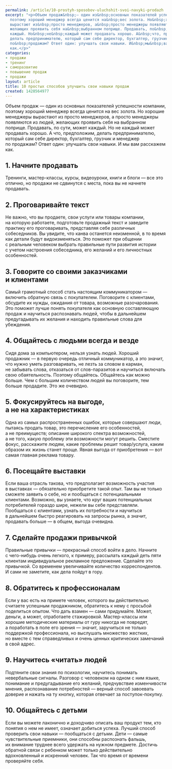 ```yaml
---
permalink: /article/10-prostyh-sposobov-uluchshit-svoi-navyki-prodazh
excerpt: "<p>Объем продаж&nbsp;— один из&nbsp;основных показателей успешности компании,
  поэтому хороший менеджер всегда ценится на&nbsp;вес золота. Но&nbsp;хорошие менеджеры
  вырастают из&nbsp;просто менеджеров, а&nbsp;просто менеджеры появляются из&nbsp;людей,
  желающих проявить себя на&nbsp;выбранном поприще. Продавать, по&nbsp;сути, может
  каждый. Но&nbsp;не&nbsp;каждый может продавать хорошо. А&nbsp;что, предположим,
  делать предпринимателю, который сам себе директор, бухгалтер, грузчик и&nbsp;менеджер
  по&nbsp;продажам? Ответ один: улучшать свои навыки. И&nbsp;мы&nbsp;вам расскажем
  как.</p>"
categories:
- продажи
- тренинг
- саморазвитие
- повышение продаж
- продажи
layout: article
title: 10 простых способов улучшить свои навыки продаж
created: 1428564977
---
```

<p>Объем продаж&nbsp;— один из&nbsp;основных показателей успешности компании, поэтому хороший менеджер всегда ценится на&nbsp;вес золота. Но&nbsp;хорошие менеджеры вырастают из&nbsp;просто менеджеров, а&nbsp;просто менеджеры появляются из&nbsp;людей, желающих проявить себя на&nbsp;выбранном поприще. Продавать, по&nbsp;сути, может каждый. Но&nbsp;не&nbsp;каждый может продавать хорошо. А&nbsp;что, предположим, делать предпринимателю, который сам себе директор, бухгалтер, грузчик и&nbsp;менеджер по&nbsp;продажам? Ответ один: улучшать свои навыки. И&nbsp;мы&nbsp;вам расскажем как.</p>
<h2>1. Начните продавать</h2>
<p>Тренинги, мастер-классы, курсы, видеоуроки, книги и&nbsp;блоги&nbsp;— все это отлично, но&nbsp;продажи не&nbsp;сдвинутся с&nbsp;места, пока вы&nbsp;не&nbsp;начнете продавать. </p>
<h2>2. Проговаривайте текст</h2>
<p>Не&nbsp;важно, что вы&nbsp;продаете, свои услуги или товары компании, на&nbsp;которую работаете, подготовьте продажный текст и&nbsp;заведите практику его проговаривать, представляя себе различных собеседников. Вы&nbsp;увидите, что канва останется неизменной, в&nbsp;то&nbsp;время как детали будут видоизменяться. Это поможет при общении с&nbsp;реальным человеком выбрать правильные пути развития истории с&nbsp;учетом настроения собеседника, его желаний и&nbsp;его личностных особенностей. </p>
<h2>3. Говорите со&nbsp;своими заказчиками и&nbsp;клиентами</h2>
<p>Самый грамотный способ стать настоящим коммуникатором&nbsp;— включить обратную связь с&nbsp;покупателем. Поговорите с&nbsp;клиентами, обсудите их&nbsp;нужды, ожидания от&nbsp;товара, возможные разочарования. Это поможет лучше понять покупателя как основную составляющую продаж и&nbsp;научиться распознавать людей, чтобы в&nbsp;дальнейшем предугадывать их&nbsp;желания и&nbsp;находить правильные слова для убеждения. </p>
<h2>4. Общайтесь с&nbsp;людьми всегда и&nbsp;везде</h2>
<p>Сидя дома за&nbsp;компьютером, нельзя узнать людей. Хороший продажник&nbsp;— в&nbsp;первую очередь отличный коммуникатор, а&nbsp;это значит, что нужно уметь разговаривать, не&nbsp;лезть за&nbsp;словом в&nbsp;карман, не&nbsp;забывать слова, отказаться от&nbsp;слов-паразитов и&nbsp;научиться включать свою обаятельность. Поэтому общайтесь. Общайтесь как можно больше. Чем с&nbsp;большим количеством людей вы&nbsp;поговорите, тем больше продадите. Это&nbsp;же очевидно.</p>
<h2>5. Фокусируйтесь на&nbsp;выгоде, а&nbsp;не&nbsp;на&nbsp;характеристиках</h2>
<p>Одна из&nbsp;самых распространенных ошибок, которые совершают люди, пытаясь продать товар, это перечисление его особенностей, а&nbsp;не&nbsp;преимуществ; описание широкого спектра возможностей, а&nbsp;не&nbsp;того, какую проблему эти возможности могут решить. Сместите фокус, расскажите людям, какие проблемы решит товар/услуга, каким образом их&nbsp;жизнь станет проще. Явная выгода от&nbsp;приобретения&nbsp;— вот самая главная реклама товару.</p>
<h2>6. Посещайте выставки</h2>
<p>Если ваша отрасль такова, что предполагает возможность участия в&nbsp;выставках&nbsp;— обязательно приобретите такой опыт. Там вы&nbsp;не&nbsp;только сможете заявить о&nbsp;себе, но&nbsp;и&nbsp;пообщаться с&nbsp;потенциальными клиентами. Возможно, вы&nbsp;узнаете, что круг ваших потенциальных потребителей гораздо шире, нежели вы&nbsp;себе представляли. Пообщаться с&nbsp;клиентами, узнать их&nbsp;потребности и&nbsp;научиться в&nbsp;дальнейшем быстро реагировать на&nbsp;запросы рынка, а&nbsp;значит, продавать больше&nbsp;— в&nbsp;общем, выгода очевидна.</p>
<h2>7. Сделайте продажи привычкой</h2>
<p>Правильные привычки&nbsp;— прекрасный способ войти в&nbsp;дело. Начните с&nbsp;чего-нибудь очень легкого, к&nbsp;примеру, рассылать каждый деть пяти клиентам индивидуальное рекламное предложение. Сделайте это привычкой. Со&nbsp;временем увеличивайте количество корреспондентов. И&nbsp;сами не&nbsp;заметите, как дела пойдут в&nbsp;гору.</p>
<h2>8. Обратитесь к&nbsp;профессионалам</h2>
<p>Если у&nbsp;вас есть на&nbsp;примете человек, которого вы&nbsp;действительно считаете успешным продажником, обратитесь к&nbsp;нему с&nbsp;просьбой поделиться опытом. Что дать взамен&nbsp;— сами придумайте. Может, деньги, а&nbsp;может, отработаете стажировкой. Мастер-классы или хорошие методические материалы от&nbsp;гуру никогда не&nbsp;повредят, а&nbsp;поработать в&nbsp;поле его зрения&nbsp;— значит, заручиться не&nbsp;только поддержкой профессионала, но&nbsp;выслушать множество жестких, но&nbsp;вместе с&nbsp;тем справедливых и&nbsp;очень ценных критических замечаний в&nbsp;свой адрес.</p>
<h2>9. Научитесь «читать» людей</h2>
<p>Подтяните свои знания по&nbsp;психологии, научитесь понимать невербальные сигналы. Разговор с&nbsp;человеком на&nbsp;одном с&nbsp;ним языке, понимание и&nbsp;предугадывание его желаний, предчувствие изменчивости мнения, распознавание потребностей&nbsp;— верный способ завоевать доверие и&nbsp;нажать на&nbsp;ту&nbsp;кнопку, которая отвечает за&nbsp;поступок-покупку. </p>
<h2>10. Общайтесь с детьми</h2>
<p>Если вы&nbsp;можете лаконично и&nbsp;доходчиво описать ваш продукт тем, кто понятия о&nbsp;нем не&nbsp;имеет, означает добиться успеха. Лучший способ проверить свои навыки&nbsp;— пообщаться с&nbsp;детьми. Дети&nbsp;— самые чувствительные приемники, они способны распознать фальшь, их&nbsp;внимание труднее всего удержать на&nbsp;нужном предмете. Достичь обратной связи с&nbsp;ребенком может только действительно вдохновленный и&nbsp;искренний человек. Так что время от&nbsp;времени проверяйте себя. </p>

